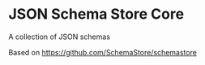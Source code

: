 # JSON Schema Store Core

A collection of JSON schemas

Based on https://github.com/SchemaStore/schemastore
